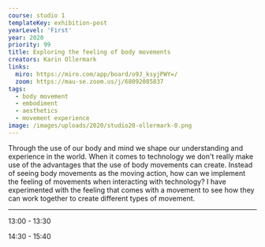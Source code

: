 ```yaml
---
course: studio 1
templateKey: exhibition-post
yearLevel: 'First'
year: 2020
priority: 99
title: Exploring the feeling of body movements
creators: Karin Ollermark
links:
  miro: https://miro.com/app/board/o9J_ksyjPWY=/
  zoom: https://mau-se.zoom.us/j/68092085837
tags:
  - body movement
  - embodiment
  - aesthetics
  - movement experience
image: /images/uploads/2020/studio20-ollermark-0.png
---
```


Through the use of our body and mind we shape our understanding and experience in the world. When it comes to technology we don't really make use of the advantages that the use of body movements can create. Instead of seeing body movements as the moving action, how can we implement the feeling of movements when interacting with technology? I have experimented with the feeling that comes with a movement to see how they can work together to create different types of movement.

---

13:00 - 13:30

14:30 - 15:40
